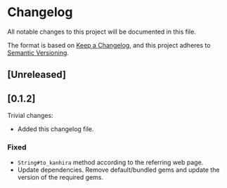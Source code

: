 # Changelog

All notable changes to this project will be documented in this file.

The format is based on [Keep a Changelog][cl], and this project adheres to [Semantic Versioning][v].

[cl]: https://keepachangelog.com/en/1.0.0/
[v]: https://semver.org/spec/v2.0.0.html

## [Unreleased]

## [0.1.2]

Trivial changes:

* Added this changelog file.

### Fixed

* `String#to_kanhira` method according to the referring web page.
* Update dependencies.
  Remove default/bundled gems and update the version of the required gems.
